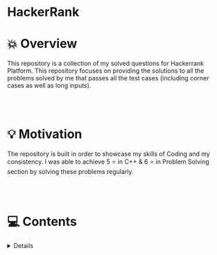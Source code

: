# HackerRank


# 💥 Overview
This repository is a collection of my solved questions for Hackerrank Platform. This repository focuses on providing the solutions to all the problems solved by me that passes all the test cases (including corner cases as well as long inputs).

<br>
<br>

# 💡 Motivation
The repository is built in order to showcase my skills of Coding and my consistency. I was able to achieve 5 ⭐ in C++ & 6 ⭐ in Problem Solving section by solving these problems regularly.

<br>
<br>

# 💻 Contents
<!-- - [C++](/C%2B%2B/README.md)
- [Problem Solving](/Problem%20Solving/README.md) -->

<details>
  <ul>
    <li>
      <summary> <h1> C++ </h1> </summary>
        <details>
            <ul>
                <li> <summary> <h2> Introduction </h2> </summary> </li>
                <li> <summary> <h2> STL Library </h2> </summary> </li> 
                <li> <summary> <h2> Strings </h2> </summary> </li> 
                <li> <summary> <h2> Classes </h2> </summary> </li> 
            </ul>
        </details>
    </li>
    <li> 
      <summary> <h1> Problem Solving </h1> </summary>
        <details>
           <ul>
             <li> <summary> <h2> Data Structures </h2> </summary>
                <details>
                    <ul>
                        <li> <summary> Arrays </summary>  </li> 
                        <li> <summary> Linked Lists </summary>  </li> 
                        <li> <summary> Stacks </summary>  </li> 
                        <li> <summary> Queues </summary>  </li> 
                        <li> <summary> Trees </summary>  </li> 
                        <li> <summary> Heaps </summary>  </li> 
                    </ul>
                </details> 
            </li>
             <li> <summary> <h2> Algorithms </h2> </summary> 
                <details>
                    <ul>
                        <li> <summary> Warmup </summary>  </li> 
                        <li> <summary> Implementation </summary>  </li> 
                        <li> <summary> Searching </summary>  </li> 
                        <li> <summary> Sorting </summary>  </li> 
                        <li> <summary> Strings </summary>  </li> 
                        <li> <summary> Recursion </summary>  </li> 
                        <li> <summary> Greedy </summary>  </li> 
                        <li> <summary> Graph Theory </summary>  </li> 
                        <li> <summary> Dynamic Programming </summary>  </li> 
                    </ul>
                </details> 
            </li>
          </ul>
        </details> 
    </li>
  </ul>
</details>
